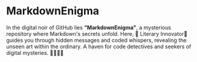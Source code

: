 # MarkdownEnigma
In the digital noir of GitHub lies **"MarkdownEnigma"**, a mysterious repository where Markdown's secrets unfold. Here, 📘 Literary Innovator🤖 guides you through hidden messages and coded whispers, revealing the unseen art within the ordinary. A haven for code detectives and seekers of digital mysteries. 🕵️‍♂️💾🔎
